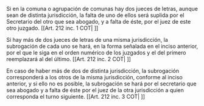 Si en la comuna o agrupación de comunas hay dos jueces de letras, aunque sean de distinta jurisdicción, la falta de uno de ellos será suplida por el Secretario del otro que sea abogado, y a falta de éste, por el juez de este otro juzgado. [[Art. 212 inc. 1 COT| ]]

Si hay más de dos jueces de letras de una misma jurisdicción, la subrogación de cada uno se hará, en la forma señalada en el inciso anterior, por el que le siga en el orden numérico de los juzgados y el del primero reemplazará al del último. [[Art. 212 inc. 2 COT| ]]

En caso de haber más de dos de distinta jurisdicción, la subrogación corresponderá a los otros de la misma jurisdicción, conforme al inciso anterior, y si ello no es posible, la subrogación se hará por el secretario que sea abogado y a falta de éste por el juez de la otra jurisdicción a quien corresponda el turno siguiente. [[Art. 212 inc. 3 COT| ]]